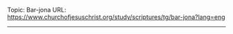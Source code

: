 Topic: Bar-jona
URL: https://www.churchofjesuschrist.org/study/scriptures/tg/bar-jona?lang=eng

---

